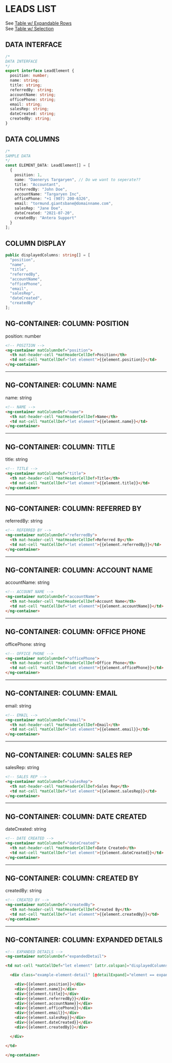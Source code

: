 # LEADS LIST

See [Table w/ Expandable Rows](https://material.angular.io/components/table/examples#table-expandable-rows)  
See [Table w/ Selection](https://material.angular.io/components/table/examples#table-selection)

## DATA INTERFACE  
```ts  
/*
DATA INTERFACE
*/
export interface LeadElement {
  position: number;
  name: string;
  title: string;
  referredBy: string;
  accountName: string;
  officePhone: string;
  email: string;
  salesRep: string;
  dateCreated: string;
  createdBy: string;
}
```  

## DATA COLUMNS 
```ts  
/*
SAMPLE DATA
*/
const ELEMENT_DATA: LeadElement[] = [
  {
    position: 1, 
    name: "Daenerys Targaryen", // Do we want to seperate??
    title: "Accountant", 
    referredBy: "John Doe",
    accountName: "Targaryen Inc",
    officePhone: "+1 (907) 200-6326",
    email: "tormund.giantsbane@domainname.com",
    salesRep: "Jane Doe",
    dateCreated: "2021-07-20",
    createdBy: "Antera Support"
  }
];
```

## COLUMN DISPLAY  
```ts
public displayedColumns: string[] = [
  "position",
  "name",
  "title",
  "referredBy",
  "accountName",
  "officePhone",
  "email",
  "salesRep",
  "dateCreated",
  "createdBy"
];  
```

## NG-CONTAINER: COLUMN: POSITION  
position: number  
```html  
<!-- POSITION -->
<ng-container matColumnDef="position">
  <th mat-header-cell *matHeaderCellDef>Position</th>
  <td mat-cell *matCellDef="let element">{{element.position}}</td>
</ng-container>
```  

--- 

## NG-CONTAINER: COLUMN: NAME  
name: string  
```html  
<!-- NAME -->
<ng-container matColumnDef="name">
  <th mat-header-cell *matHeaderCellDef>Name</th>
  <td mat-cell *matCellDef="let element">{{element.name}}</td>
</ng-container>
```  

--- 
## NG-CONTAINER: COLUMN: TITLE  
title: string  
```html  
<!-- TITLE -->
<ng-container matColumnDef="title">
  <th mat-header-cell *matHeaderCellDef>Title</th>
  <td mat-cell *matCellDef="let element">{{element.title}}</td>
</ng-container>
```  

--- 
## NG-CONTAINER: COLUMN: REFERRED BY  
referredBy: string  
```html  
<!-- REFERRED BY -->
<ng-container matColumnDef="referredBy">
  <th mat-header-cell *matHeaderCellDef>Referred By</th>
  <td mat-cell *matCellDef="let element">{{element.referredBy}}</td>
</ng-container>
```  

--- 
## NG-CONTAINER: COLUMN: ACCOUNT NAME  
accountName: string  
```html  
<!-- ACCOUNT NAME -->
<ng-container matColumnDef="accountName">
  <th mat-header-cell *matHeaderCellDef>Account Name</th>
  <td mat-cell *matCellDef="let element">{{element.accountName}}</td>
</ng-container>
```  

--- 
## NG-CONTAINER: COLUMN: OFFICE PHONE  
officePhone: string  
```html  
<!-- OFFICE PHONE -->
<ng-container matColumnDef="officePhone">
  <th mat-header-cell *matHeaderCellDef>Office Phone</th>
  <td mat-cell *matCellDef="let element">{{element.officePhone}}</td>
</ng-container>
```  

--- 
## NG-CONTAINER: COLUMN: EMAIL  
email: string  
```html  
<!-- EMAIL -->
<ng-container matColumnDef="email">
  <th mat-header-cell *matHeaderCellDef>Email</th>
  <td mat-cell *matCellDef="let element">{{element.email}}</td>
</ng-container>
```  

--- 
## NG-CONTAINER: COLUMN: SALES REP 
salesRep: string  
```html 
<!-- SALES REP -->
<ng-container matColumnDef="salesRep">
  <th mat-header-cell *matHeaderCellDef>Sales Rep</th>
  <td mat-cell *matCellDef="let element">{{element.salesRep}}</td>
</ng-container>
```  

--- 
## NG-CONTAINER: COLUMN: DATE CREATED  
dateCreated: string  
```html  
<!-- DATE CREATED -->
<ng-container matColumnDef="dateCreated">
  <th mat-header-cell *matHeaderCellDef>Date Created</th>
  <td mat-cell *matCellDef="let element">{{element.dateCreated}}</td>
</ng-container>
```  

--- 
## NG-CONTAINER: COLUMN: CREATED BY  
createdBy: string    
```html  
<!-- CREATED BY -->
<ng-container matColumnDef="createdBy">
  <th mat-header-cell *matHeaderCellDef>Created By</th>
  <td mat-cell *matCellDef="let element">{{element.createdBy}}</td>
</ng-container>
```  

---  
## NG-CONTAINER: COLUMN: EXPANDED DETAILS  
```html  
<!-- EXPANDED DETAILS -->
<ng-container matColumnDef="expandedDetail">

<td mat-cell *matCellDef="let element" [attr.colspan]="displayedColumns.length">

  <div class="example-element-detail" [@detailExpand]="element == expandedElement ? 'expanded' : 'collapsed'">

    <div>{{element.position}}</div>
    <div>{{element.name}}</div>
    <div>{{element.title}}</div>
    <div>{{element.referredBy}}</div>
    <div>{{element.accountName}}</div>
    <div>{{element.officePhone}}</div>
    <div>{{element.email}}</div>
    <div>{{element.salesRep}}</div>
    <div>{{element.dateCreated}}</div>
    <div>{{element.createdBy}}</div>

  </div>

</td>

</ng-container>
``` 
